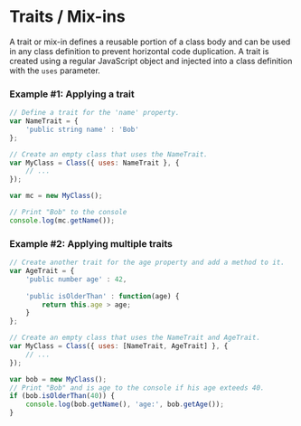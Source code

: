 # Traits / Mix-ins

A trait or mix-in defines a reusable portion of a class body and can be used in
any class definition to prevent horizontal code duplication. A trait is created
using a regular JavaScript object and injected into a class definition with the
`uses` parameter.


### Example #1: Applying a trait

```javascript
// Define a trait for the 'name' property.
var NameTrait = {
    'public string name' : 'Bob'
};

// Create an empty class that uses the NameTrait.
var MyClass = Class({ uses: NameTrait }, {
    // ...
});

var mc = new MyClass();

// Print "Bob" to the console
console.log(mc.getName());
```

### Example #2: Applying multiple traits
```javascript
// Create another trait for the age property and add a method to it.
var AgeTrait = {
    'public number age' : 42,
    
    'public isOlderThan' : function(age) {
        return this.age > age;
    }
};

// Create an empty class that uses the NameTrait and AgeTrait.
var MyClass = Class({ uses: [NameTrait, AgeTrait] }, {
    // ...
});

var bob = new MyClass();
// Print "Bob" and is age to the console if his age exteeds 40.
if (bob.isOlderThan(40)) {
    console.log(bob.getName(), 'age:', bob.getAge());
}
```
